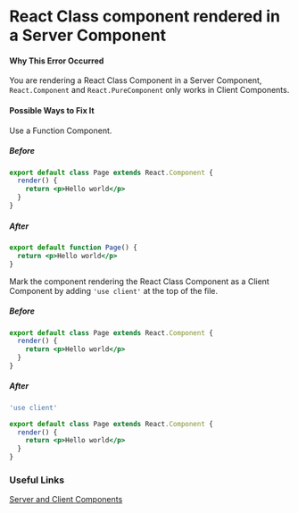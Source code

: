# React Class component rendered in a Server Component

#### Why This Error Occurred

You are rendering a React Class Component in a Server Component, `React.Component` and `React.PureComponent` only works in Client Components.

#### Possible Ways to Fix It

Use a Function Component.

##### Before

```jsx
export default class Page extends React.Component {
  render() {
    return <p>Hello world</p>
  }
}
```

##### After

```jsx
export default function Page() {
  return <p>Hello world</p>
}
```

Mark the component rendering the React Class Component as a Client Component by adding `'use client'` at the top of the file.

##### Before

```jsx
export default class Page extends React.Component {
  render() {
    return <p>Hello world</p>
  }
}
```

##### After

```jsx
'use client'

export default class Page extends React.Component {
  render() {
    return <p>Hello world</p>
  }
}
```

### Useful Links

[Server and Client Components](https://beta.nextjs.org/docs/rendering/server-and-client-components)
